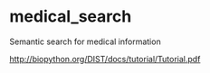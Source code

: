# medical_search
Semantic search for medical information

http://biopython.org/DIST/docs/tutorial/Tutorial.pdf
